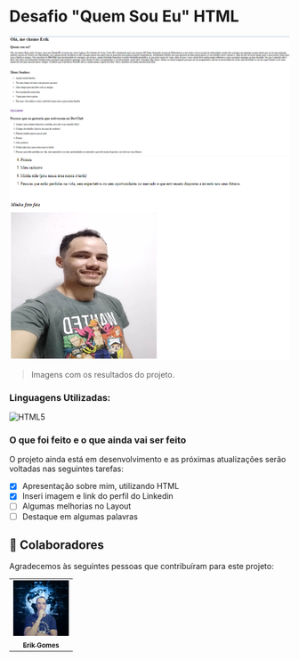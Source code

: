 # Desafio "Quem Sou Eu" HTML


<img src="print desafio 1.png" alt="resultado do desafio">
<img src="print desafio 2.png" alt="resultado do desafio">

> Imagens com os resultados do projeto.

### Linguagens Utilizadas:

![HTML5](https://img.shields.io/badge/-HTML5-333333?style=flat&logo=HTML5)


### O que foi feito e o que ainda vai ser feito

O projeto ainda está em desenvolvimento e as próximas atualizações serão voltadas nas seguintes tarefas:

- [x] Apresentação sobre mim, utilizando HTML
- [x] Inseri imagem e link do perfil do Linkedin
- [ ] Algumas melhorias no Layout
- [ ] Destaque em algumas palavras

## 🤝 Colaboradores

Agradecemos às seguintes pessoas que contribuíram para este projeto:

<table>
  <tr>
    <td align="center">
      <a href="https://github.com/gGtEriKk">
        <img src="Foto de perfil do GitHub.png" width="100px;" alt="Foto do Erik Gomes no GitHub"><br>
        <sub>
          <b>Erik Gomes</b>
        </sub>
      </a>    
</table>


